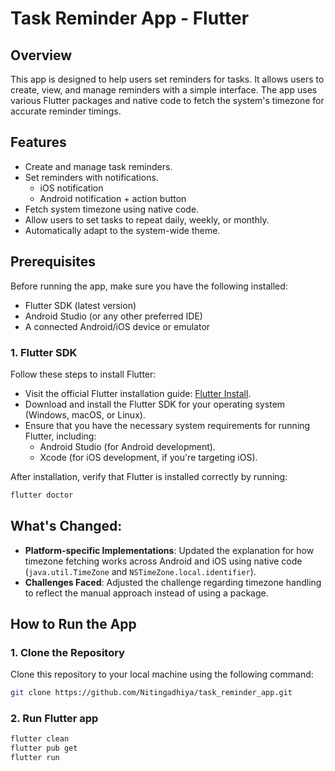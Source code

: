 # Task Reminder App - Flutter

## Overview

This app is designed to help users set reminders for tasks. It allows users to create, view, and manage reminders with a simple interface. The app uses various Flutter packages and native code to fetch the system's timezone for accurate reminder timings.

## Features
- Create and manage task reminders.
- Set reminders with notifications.
  - iOS notification 
  - Android notification + action button
- Fetch system timezone using native code.
- Allow users to set tasks to repeat daily, weekly, or monthly.
- Automatically adapt to the system-wide theme.

## Prerequisites
Before running the app, make sure you have the following installed:
- Flutter SDK (latest version)
- Android Studio (or any other preferred IDE)
- A connected Android/iOS device or emulator

### 1. Flutter SDK

Follow these steps to install Flutter:

- Visit the official Flutter installation guide: [Flutter Install](https://flutter.dev/docs/get-started/install).
- Download and install the Flutter SDK for your operating system (Windows, macOS, or Linux).
- Ensure that you have the necessary system requirements for running Flutter, including:
    - Android Studio (for Android development).
    - Xcode (for iOS development, if you're targeting iOS).

After installation, verify that Flutter is installed correctly by running:

```bash
flutter doctor
```

## What's Changed:
- **Platform-specific Implementations**: Updated the explanation for how timezone fetching works across Android and iOS using native code (`java.util.TimeZone` and `NSTimeZone.local.identifier`).
- **Challenges Faced**: Adjusted the challenge regarding timezone handling to reflect the manual approach instead of using a package.

## How to Run the App

### 1. Clone the Repository
Clone this repository to your local machine using the following command:
```bash
git clone https://github.com/Nitingadhiya/task_reminder_app.git
```

### 2. Run Flutter app
```bash
flutter clean
flutter pub get
flutter run
```

